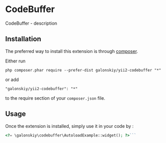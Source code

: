 CodeBuffer
==========
CodeBuffer - description

Installation
------------

The preferred way to install this extension is through [composer](http://getcomposer.org/download/).

Either run

```
php composer.phar require --prefer-dist galonskiy/yii2-codebuffer "*"
```

or add

```
"galonskiy/yii2-codebuffer": "*"
```

to the require section of your `composer.json` file.


Usage
-----

Once the extension is installed, simply use it in your code by  :

```php
<?= \galonskiy\codebuffer\AutoloadExample::widget(); ?>```
